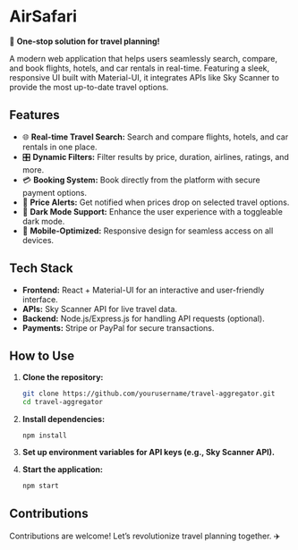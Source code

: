 # AirSafari

🚀 **One-stop solution for travel planning!**

A modern web application that helps users seamlessly search, compare, and book flights, hotels, and car rentals in real-time. Featuring a sleek, responsive UI built with Material-UI, it integrates APIs like Sky Scanner to provide the most up-to-date travel options.

## Features

- 🌐 **Real-time Travel Search:** Search and compare flights, hotels, and car rentals in one place.
- 🎛 **Dynamic Filters:** Filter results by price, duration, airlines, ratings, and more.
- 💳 **Booking System:** Book directly from the platform with secure payment options.
- 🔔 **Price Alerts:** Get notified when prices drop on selected travel options.
- 🌙 **Dark Mode Support:** Enhance the user experience with a toggleable dark mode.
- 📱 **Mobile-Optimized:** Responsive design for seamless access on all devices.

## Tech Stack

- **Frontend:** React + Material-UI for an interactive and user-friendly interface.
- **APIs:** Sky Scanner API for live travel data.
- **Backend:** Node.js/Express.js for handling API requests (optional).
- **Payments:** Stripe or PayPal for secure transactions.

## How to Use

1. **Clone the repository:**
    ```bash
    git clone https://github.com/yourusername/travel-aggregator.git  
    cd travel-aggregator  
    ```

2. **Install dependencies:**
    ```bashhttp://localhost:5174/
    npm install  
    ```

3. **Set up environment variables for API keys (e.g., Sky Scanner API).**

4. **Start the application:**
    ```bash
    npm start  
    ```

## Contributions

Contributions are welcome! Let’s revolutionize travel planning together. ✈️
